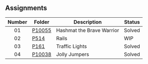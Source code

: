 ## Assignments

| Number | Folder | Description | Status |
| :----: | ------ | ----------- | ------ |
| 01 | [P10055](./P10055) | Hashmat the Brave Warrior | Solved |
| 02 | [P514](./P514) | Rails | WIP |
| 03 | [P161](./P161) | Traffic Lights | Solved |
| 04 | [P10038](./P10038) | Jolly Jumpers | Solved |
